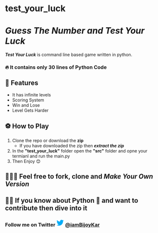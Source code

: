 # test_your_luck
# *Guess The Number and Test Your Luck* 
***Test Your Luck*** is command line based game written in python.
###  🔥  It contains only 30 lines of Python Code

## 🚀 Features
- It has infinite levels
- Scoring System
- Win and Lose
- Level Gets Harder
  

## ⚽ How to Play 
1. Clone the repo or download the **zip**
   - If you have downloaded the zip then ***extract the zip***
2. In the **"test_your_luck"** folder open the **"src"** folder and opne your termianl and run the main.py 
3. Then Enjoy 😊



## 👩🏾‍💻 Feel free to fork, clone and *Make Your Own Version*


## 🙋🏽 If you know about Python 🐍 and want to contribute then dive into it 

###  Follow me on Twitter <img src="media/twitter-transparent-logo-social-media.png" width=25px height=25px> [@iamBijoyKar](https://twitter.com/iamBijoyKar)
